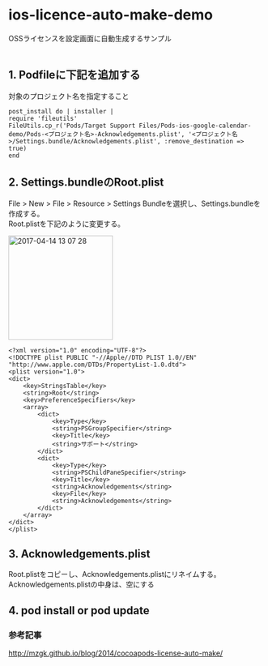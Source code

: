 # ios-licence-auto-make-demo
OSSライセンスを設定画面に自動生成するサンプル<br><br>

## 1. Podfileに下記を追加する
対象のプロジェクト名を指定すること

```
post_install do | installer |
require 'fileutils'
FileUtils.cp_r('Pods/Target Support Files/Pods-ios-google-calendar-demo/Pods-<プロジェクト名>-Acknowledgements.plist', '<プロジェクト名>/Settings.bundle/Acknowledgements.plist', :remove_destination => true)
end
```

## 2. Settings.bundleのRoot.plist

File > New > File > Resource > Settings Bundleを選択し、Settings.bundleを作成する。　<br>
Root.plistを下記のように変更する。<br>

<img width="206" alt="2017-04-14 13 07 28" src="https://cloud.githubusercontent.com/assets/9479568/25032927/6387d964-2113-11e7-9b44-f97c80d1cc4c.png">

```:Root.plist
<?xml version="1.0" encoding="UTF-8"?>
<!DOCTYPE plist PUBLIC "-//Apple//DTD PLIST 1.0//EN" "http://www.apple.com/DTDs/PropertyList-1.0.dtd">
<plist version="1.0">
<dict>
	<key>StringsTable</key>
	<string>Root</string>
	<key>PreferenceSpecifiers</key>
	<array>
		<dict>
			<key>Type</key>
			<string>PSGroupSpecifier</string>
			<key>Title</key>
			<string>サポート</string>
		</dict>
		<dict>
			<key>Type</key>
			<string>PSChildPaneSpecifier</string>
			<key>Title</key>
			<string>Acknowledgements</string>
			<key>File</key>
			<string>Acknowledgements</string>
		</dict>
	</array>
</dict>
</plist>
```

## 3. Acknowledgements.plist
Root.plistをコピーし、Acknowledgements.plistにリネイムする。<br>
Acknowledgements.plistの中身は、空にする

## 4. pod install or pod update

### 参考記事
http://mzgk.github.io/blog/2014/cocoapods-license-auto-make/
